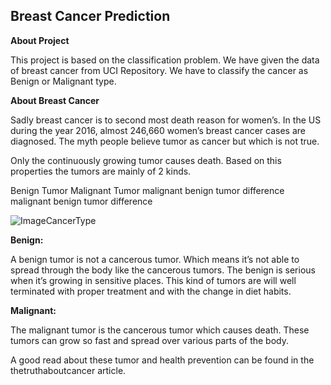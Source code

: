 ## Breast Cancer Prediction

**About Project**

This project is based on the classification problem. We have given the data of breast cancer from UCI Repository. We have to classify the 
cancer as Benign or Malignant type.

**About Breast Cancer**

Sadly breast cancer is to second most death reason for women’s. In the US during the year 2016, almost  246,660 women’s breast cancer cases are diagnosed. The myth people believe tumor as cancer but which is not true.

Only the continuously growing tumor causes death. Based on this properties the tumors are mainly of 2 kinds.

Benign Tumor
Malignant Tumor
malignant benign tumor difference
malignant benign tumor difference


![ImageCancerType](https://d2v4vjmuxdiocn.cloudfront.net/wp-content/uploads/malignant-benign-tumor-difference.jpg)

**Benign:**

A benign tumor is not a cancerous tumor. Which means it’s not able to spread through the body like the cancerous tumors. The benign is serious when it’s growing in sensitive places. This kind of tumors are will well terminated with proper treatment and with the change in diet habits.

**Malignant:**

The malignant tumor is the cancerous tumor which causes death. These tumors can grow so fast and spread over various parts of the body.

A good read about these tumor and health prevention can be found in the thetruthaboutcancer article.

